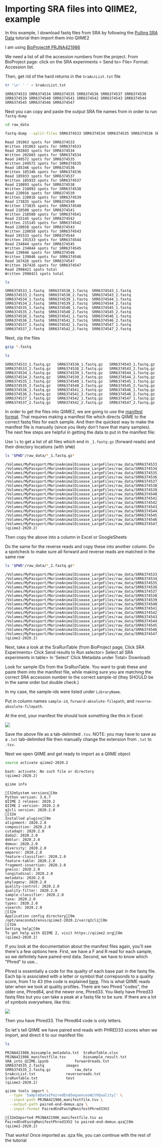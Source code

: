 # Importing SRA files into QIIME2, example

In this example, I download fastq files from SRA by following the [Pulling SRA Data](https://github.com/lizsuter/MarineAnimalDisease/blob/master/PullingSRAdata.md) tutorial then import them into QIIME2

I am using [BioProject# PRJNA421986](https://www.ncbi.nlm.nih.gov/bioproject/?term=PRJNA421986&utm_source=gquery&utm_medium=search)

We need a list of all the accession numbers from the project. From BioProject page: click on the SRA experiments > Send to> File> Format: Accession list.  

Then, get rid of the hard returns in the `SraAccList.txt` file


```bash
tr '\n' ' ' < SraAccList.txt
```

    SRR6374533 SRR6374534 SRR6374535 SRR6374536 SRR6374537 SRR6374538 SRR6374539 SRR6374540 SRR6374541 SRR6374542 SRR6374543 SRR6374544 SRR6374545 SRR6374546 SRR6374547  

Next you can copy and paste the output SRA file names from in order to run `fastq-dump`


```bash
cd raw_data
```


```bash
fastq-dump --split-files SRR6374533 SRR6374534 SRR6374535 SRR6374536 SRR6374537 SRR6374538 SRR6374539 SRR6374540 SRR6374541 SRR6374542 SRR6374543 SRR6374544 SRR6374545 SRR6374546 SRR6374547 
```

    Read 191063 spots for SRR6374533
    Written 191063 spots for SRR6374533
    Read 202603 spots for SRR6374534
    Written 202603 spots for SRR6374534
    Read 249572 spots for SRR6374535
    Written 249572 spots for SRR6374535
    Read 185346 spots for SRR6374536
    Written 185346 spots for SRR6374536
    Read 185933 spots for SRR6374537
    Written 185933 spots for SRR6374537
    Read 210893 spots for SRR6374538
    Written 210893 spots for SRR6374538
    Read 220016 spots for SRR6374539
    Written 220016 spots for SRR6374539
    Read 173835 spots for SRR6374540
    Written 173835 spots for SRR6374540
    Read 210508 spots for SRR6374541
    Written 210508 spots for SRR6374541
    Read 215145 spots for SRR6374542
    Written 215145 spots for SRR6374542
    Read 220658 spots for SRR6374543
    Written 220658 spots for SRR6374543
    Read 191533 spots for SRR6374544
    Written 191533 spots for SRR6374544
    Read 234844 spots for SRR6374545
    Written 234844 spots for SRR6374545
    Read 139046 spots for SRR6374546
    Written 139046 spots for SRR6374546
    Read 167426 spots for SRR6374547
    Written 167426 spots for SRR6374547
    Read 2998421 spots total
    Written 2998421 spots total



```bash
ls 
```

    SRR6374533_1.fastq	SRR6374538_1.fastq	SRR6374543_1.fastq
    SRR6374533_2.fastq	SRR6374538_2.fastq	SRR6374543_2.fastq
    SRR6374534_1.fastq	SRR6374539_1.fastq	SRR6374544_1.fastq
    SRR6374534_2.fastq	SRR6374539_2.fastq	SRR6374544_2.fastq
    SRR6374535_1.fastq	SRR6374540_1.fastq	SRR6374545_1.fastq
    SRR6374535_2.fastq	SRR6374540_2.fastq	SRR6374545_2.fastq
    SRR6374536_1.fastq	SRR6374541_1.fastq	SRR6374546_1.fastq
    SRR6374536_2.fastq	SRR6374541_2.fastq	SRR6374546_2.fastq
    SRR6374537_1.fastq	SRR6374542_1.fastq	SRR6374547_1.fastq
    SRR6374537_2.fastq	SRR6374542_2.fastq	SRR6374547_2.fastq


Next, zip the files


```bash
gzip *.fastq
```


```bash
ls
```

    SRR6374533_1.fastq.gz	SRR6374538_1.fastq.gz	SRR6374543_1.fastq.gz
    SRR6374533_2.fastq.gz	SRR6374538_2.fastq.gz	SRR6374543_2.fastq.gz
    SRR6374534_1.fastq.gz	SRR6374539_1.fastq.gz	SRR6374544_1.fastq.gz
    SRR6374534_2.fastq.gz	SRR6374539_2.fastq.gz	SRR6374544_2.fastq.gz
    SRR6374535_1.fastq.gz	SRR6374540_1.fastq.gz	SRR6374545_1.fastq.gz
    SRR6374535_2.fastq.gz	SRR6374540_2.fastq.gz	SRR6374545_2.fastq.gz
    SRR6374536_1.fastq.gz	SRR6374541_1.fastq.gz	SRR6374546_1.fastq.gz
    SRR6374536_2.fastq.gz	SRR6374541_2.fastq.gz	SRR6374546_2.fastq.gz
    SRR6374537_1.fastq.gz	SRR6374542_1.fastq.gz	SRR6374547_1.fastq.gz
    SRR6374537_2.fastq.gz	SRR6374542_2.fastq.gz	SRR6374547_2.fastq.gz


In order to get the files into QIIME2, we are going to use the [manifest format](https://docs.qiime2.org/2020.2/tutorials/importing/). That requires making a manifest file which directs QIIME to the correct fastq files for each sample. And then the quickest way to make the manifest file is manually (since you likely don't have that many samples). The next few steps are helpful in getting the data to put in the manifest file:

Use `ls` to get a list of all files which end in `_1.fastq.gz` (forward reads) and their directory locations (with `$PWD`)


```bash
ls "$PWD"/raw_data/*_1.fastq.gz* 
```

    /Volumes/MyPassport/MarineAnimalDisease_LargeFiles/raw_data/SRR6374533_1.fastq.gz
    /Volumes/MyPassport/MarineAnimalDisease_LargeFiles/raw_data/SRR6374534_1.fastq.gz
    /Volumes/MyPassport/MarineAnimalDisease_LargeFiles/raw_data/SRR6374535_1.fastq.gz
    /Volumes/MyPassport/MarineAnimalDisease_LargeFiles/raw_data/SRR6374536_1.fastq.gz
    /Volumes/MyPassport/MarineAnimalDisease_LargeFiles/raw_data/SRR6374537_1.fastq.gz
    /Volumes/MyPassport/MarineAnimalDisease_LargeFiles/raw_data/SRR6374538_1.fastq.gz
    /Volumes/MyPassport/MarineAnimalDisease_LargeFiles/raw_data/SRR6374539_1.fastq.gz
    /Volumes/MyPassport/MarineAnimalDisease_LargeFiles/raw_data/SRR6374540_1.fastq.gz
    /Volumes/MyPassport/MarineAnimalDisease_LargeFiles/raw_data/SRR6374541_1.fastq.gz
    /Volumes/MyPassport/MarineAnimalDisease_LargeFiles/raw_data/SRR6374542_1.fastq.gz
    /Volumes/MyPassport/MarineAnimalDisease_LargeFiles/raw_data/SRR6374543_1.fastq.gz
    /Volumes/MyPassport/MarineAnimalDisease_LargeFiles/raw_data/SRR6374544_1.fastq.gz
    /Volumes/MyPassport/MarineAnimalDisease_LargeFiles/raw_data/SRR6374545_1.fastq.gz
    /Volumes/MyPassport/MarineAnimalDisease_LargeFiles/raw_data/SRR6374546_1.fastq.gz
    /Volumes/MyPassport/MarineAnimalDisease_LargeFiles/raw_data/SRR6374547_1.fastq.gz
    (qiime2-2020.2) 



Then copy the above into a column in Excel or GoogleSheets

Do the same for the reverse reads and copy these into another column. Do a spotcheck to make sure all forward and reverse reads are matched in the same row


```bash
ls "$PWD"/raw_data/*_2.fastq.gz*
```

    /Volumes/MyPassport/MarineAnimalDisease_LargeFiles/raw_data/SRR6374533_2.fastq.gz
    /Volumes/MyPassport/MarineAnimalDisease_LargeFiles/raw_data/SRR6374534_2.fastq.gz
    /Volumes/MyPassport/MarineAnimalDisease_LargeFiles/raw_data/SRR6374535_2.fastq.gz
    /Volumes/MyPassport/MarineAnimalDisease_LargeFiles/raw_data/SRR6374536_2.fastq.gz
    /Volumes/MyPassport/MarineAnimalDisease_LargeFiles/raw_data/SRR6374537_2.fastq.gz
    /Volumes/MyPassport/MarineAnimalDisease_LargeFiles/raw_data/SRR6374538_2.fastq.gz
    /Volumes/MyPassport/MarineAnimalDisease_LargeFiles/raw_data/SRR6374539_2.fastq.gz
    /Volumes/MyPassport/MarineAnimalDisease_LargeFiles/raw_data/SRR6374540_2.fastq.gz
    /Volumes/MyPassport/MarineAnimalDisease_LargeFiles/raw_data/SRR6374541_2.fastq.gz
    /Volumes/MyPassport/MarineAnimalDisease_LargeFiles/raw_data/SRR6374542_2.fastq.gz
    /Volumes/MyPassport/MarineAnimalDisease_LargeFiles/raw_data/SRR6374543_2.fastq.gz
    /Volumes/MyPassport/MarineAnimalDisease_LargeFiles/raw_data/SRR6374544_2.fastq.gz
    /Volumes/MyPassport/MarineAnimalDisease_LargeFiles/raw_data/SRR6374545_2.fastq.gz
    /Volumes/MyPassport/MarineAnimalDisease_LargeFiles/raw_data/SRR6374546_2.fastq.gz
    /Volumes/MyPassport/MarineAnimalDisease_LargeFiles/raw_data/SRR6374547_2.fastq.gz
    (qiime2-2020.2) 



Next, take a look at the SraRunTable (from BioProject page, Click SRA Experiments> Click Send results to Run selector> Select all SRA experiments in table> In 'Select' Click Metadata under Total> Download)

Look for sample IDs from the SraRunTable. You want to grab these and paste them into the manifest file, while making sure you are matching the correct SRA accession number to the correct sample-id (they SHOULD be in the same order but double check.)

In my case, the sample-ids were listed under `LibraryName`.

Put in column names `sample-id`, `forward-absolute-filepath`, and `reverse-absolute-filepath`.

At the end, your manifest file should look something like this in Excel:


<img src="images/manifestfileexample.png">


Save the above file as a tab-delimited `.tsv`. NOTE: you may have to save as a `.txt` tab-delimited file then manually change the extension from `.txt` to `.tsv`.

Next we open QIIME and get ready to import as a QIIME object


```bash
source activate qiime2-2020.2
```

    bash: activate: No such file or directory
    (qiime2-2020.2) 




```bash
qiime info
```

    [32mSystem versions[0m
    Python version: 3.6.7
    QIIME 2 release: 2020.2
    QIIME 2 version: 2020.2.0
    q2cli version: 2020.2.0
    [32m
    Installed plugins[0m
    alignment: 2020.2.0
    composition: 2020.2.0
    cutadapt: 2020.2.0
    dada2: 2020.2.0
    deblur: 2020.2.0
    demux: 2020.2.0
    diversity: 2020.2.0
    emperor: 2020.2.0
    feature-classifier: 2020.2.0
    feature-table: 2020.2.0
    fragment-insertion: 2020.2.0
    gneiss: 2020.2.0
    longitudinal: 2020.2.0
    metadata: 2020.2.0
    phylogeny: 2020.2.0
    quality-control: 2020.2.0
    quality-filter: 2020.2.0
    sample-classifier: 2020.2.0
    taxa: 2020.2.0
    types: 2020.2.0
    vsearch: 2020.2.0
    [32m
    Application config directory[0m
    /opt/anaconda3/envs/qiime2-2020.2/var/q2cli[0m
    [32m
    Getting help[0m
    To get help with QIIME 2, visit https://qiime2.org[0m
    (qiime2-2020.2) 



If you look at the documentation about the manifest files again, you'll see there's a few options here. First, we have a F and R read for each sample, so we definitely have paired-end data. Second, we have to know which "Phred" to use...

Phred is essentially a code for the quality of each base pair in the fastq file. Each bp is associated with a letter or symbol that correpsonds to a quality score, from 1 to 43 (the code is explained [here](https://www.drive5.com/usearch/manual/quality_score.html). This is  what QIIME reads later when we look at quality profiles. There are two Phred "codes", the older one, Phred64, and the newer one, Phred33. You likely have Phred33 fastq files but you can take a peak at a fastq file to be sure. If there are a lot of symbols everywhere, like this:

<img src="images/PHRED33example.png">

Then you have Phred33. The Phred64 code is only letters.

So let's tell QIIME we have paired end reads with PHRED33 scores when we import, and direct it to our manifest file:


```bash
ls
```

    PRJNA421986_biosample_metadata.txt	SraRunTable.xlsx
    PRJNA421986_manifestfile.tsv		biosample_result.txt
    SRA_into_QIIME.ipynb			forwardreads.txt
    SRR6374535_2.fastq			images
    SRR6374535_2.fastq.gz			raw_data
    SraAccList.txt				reversereads.txt
    SraRunTable.txt				test
    (qiime2-2020.2) 




```bash
qiime tools import \
  --type 'SampleData[PairedEndSequencesWithQuality]' \
  --input-path PRJNA421986_manifestfile.tsv \
  --output-path paired-end-demux.qza \
  --input-format PairedEndFastqManifestPhred33V2
```

    [32mImported PRJNA421986_manifestfile.tsv as PairedEndFastqManifestPhred33V2 to paired-end-demux.qza[0m
    (qiime2-2020.2) 



That works! Once imported as .qza file, you can continue with the rest of the tutorial
